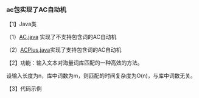 ### ac包实现了AC自动机

【1】Java类

（1）[AC.java](AC.java) 实现了不支持包含词的AC自动机

（2）[ACPlus.java](ACPlus.java)实现了支持包含词的AC自动机

【2】功能：输入文本对海量词库匹配的一种高效的方法。

设输入长度为n，库中词数为m，则匹配的时间复杂度为O(n)，与库中词数无关。

【3】代码示例


